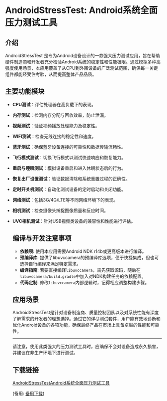# AndroidStressTest: Android系统全面压力测试工具

## 介绍

AndroidStressTest 是专为Android设备设计的一款强大压力测试应用，旨在帮助硬件制造商和开发者充分检验Android系统的稳定性和性能极限。通过模拟多种高强度使用场景，本应用覆盖了从CPU到外围设备的广泛测试范围，确保每一关键组件都能经受住考验，从而提高整体产品品质。

## 主要功能模块

- **CPU测试**：评估处理器在高负载下的表现。
- **内存测试**：检测内存分配与回收效率，防止泄漏。
- **视频测试**：验证视频播放处理能力及稳定性。
- **WIFI测试**：检查无线连接的稳定性和速度。
- **蓝牙测试**：确保蓝牙设备连接的可靠性和数据传输流畅性。
- **飞行模式测试**：切换飞行模式以测试快速响应和恢复能力。
- **重启与睡眠测试**：模拟设备重启和进入休眠状态后的行为。
- **恢复出厂设置测试**：验证数据清除和系统重置过程的正确性。
- **定时开关机测试**：自动化测试设备的定时启动和关闭功能。
- **网络测试**：包括3G/4G/LTE等不同网络环境下的表现。
- **相机测试**：检查摄像头捕捉图像质量和反应时间。
- **UVC相机测试**：针对USB视频类设备的兼容性和性能进行评估。

  ## 编译与开发注意事项

  - **依赖项**: 使用本应用需要Android NDK r14b或更高版本进行编译。
  - **预编译库**: 提供了libuvccamera的预编译库选项，便于快捷集成，但也可选择自行编译来满足特定需求。
  - **编译指南**: 若要直接编译`libuvccamera`，需先获取源码，随后在`libuvccamera/build.gradle`中加入对NDK构建任务的依赖配置。
  - **代码定制**: 修改`libuvccamera`内部逻辑时，记得相应调整构建步骤。

  ## 应用场景

  AndroidStressTest是针对设备制造商、质量控制团队以及对系统性能有深度了解需求的开发者的理想选择。通过它的详尽测试套件，用户能有效地诊断和优化Android设备的各项功能，确保最终产品在市场上具备卓越的性能和可靠性。

  ---

  请注意，使用此类强大的压力测试工具时，应确保不会对设备造成永久损害，并建议在非生产环境下进行测试。

  ## 下载链接
  [AndroidStressTestAndroid系统全面压力测试工具](https://pan.quark.cn/s/62d7f95f0b17) 

  (备用: [备用下载](https://pan.baidu.com/s/1pQb8Q6yhhyGc8sRc0jYjZw?pwd=1234))
